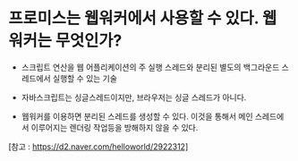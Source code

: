 # 프로미스는 웹워커에서 사용할 수 있다. 웹워커는 무엇인가?

- 스크립트 연산을 웹 어플리케이션의 주 실행 스레드와 분리된 별도의 백그라운드 스레드에서 실행할 수 있는 기술

- 자바스크립트는 싱글스레드이지만, 브라우저는 싱글 스레드가 아니다.

- 웹워커를 이용하면 분리된 스레드를 생성할 수 있다. 이것을 통해서 메인 스레드에서 이루어지는 렌더링 작업등을 방해하지 않을 수 있다.

[참고 : https://d2.naver.com/helloworld/2922312]

